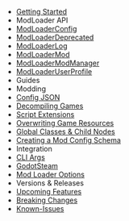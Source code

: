 - [Getting Started](getting_started.md)
- <span>ModLoader API</span>
- [ModLoaderConfig](api/ModLoaderConfig.md)
- [ModLoaderDeprecated](api/ModLoaderDeprecated.md)
- [ModLoaderLog](api/ModLoaderLog.md)
- [ModLoaderMod](api/ModLoaderMod.md)
- [ModLoaderModManager](_todo)
- [ModLoaderUserProfile](_todo)
- <span>Guides</span>
- <span class="subsection">Modding</span>
- [Config JSON](guides/modding/config_json.md)
- [Decompiling Games](guides/modding/decompile_games.md)
- [Script Extensions](guides/modding/script_extensions.md)
- [Overwriting Game Resources](guides/modding/overwriting_game_resources.md)
- [Global Classes & Child Nodes](guides/modding/global_classes_and_child_nodes.md)
- [Creating a Mod Config Schema](guides/modding/creating_mod_config_schema.md)
- <span class="subsection">Integration</span>
- [CLI Args](guides/integration/cli_args.md)
- [GodotSteam](guides/integration/godot_steam.md)
- [Mod Loader Options](guides/integration/mod_loader_options.md)
- <span>Versions & Releases</span>
- [Upcoming Features](_todo)
- [Breaking Changes](_todo)
- [Known-Issues](_todo)
